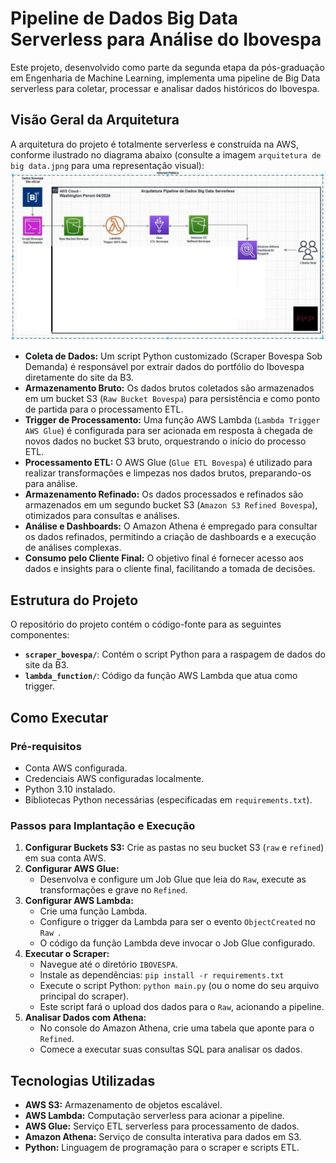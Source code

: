 # Pipeline de Dados Big Data Serverless para Análise do Ibovespa

Este projeto, desenvolvido como parte da segunda etapa da pós-graduação em Engenharia de Machine Learning, implementa uma pipeline de Big Data serverless para coletar, processar e analisar dados históricos do Ibovespa.

## Visão Geral da Arquitetura

A arquitetura do projeto é totalmente serverless e construída na AWS, conforme ilustrado no diagrama abaixo (consulte a imagem `arquitetura de big data.jpng` para uma representação visual):
![Arquitetura do Projeto](./img/arquitetura%20de%20big%20data.png "Big Data Architecture")

* **Coleta de Dados:** Um script Python customizado (Scraper Bovespa Sob Demanda) é responsável por extrair dados do portfólio do Ibovespa diretamente do site da B3.
* **Armazenamento Bruto:** Os dados brutos coletados são armazenados em um bucket S3 (`Raw Bucket Bovespa`) para persistência e como ponto de partida para o processamento ETL.
* **Trigger de Processamento:** Uma função AWS Lambda (`Lambda Trigger AWS Glue`) é configurada para ser acionada em resposta à chegada de novos dados no bucket S3 bruto, orquestrando o início do processo ETL.
* **Processamento ETL:** O AWS Glue (`Glue ETL Bovespa`) é utilizado para realizar transformações e limpezas nos dados brutos, preparando-os para análise.
* **Armazenamento Refinado:** Os dados processados e refinados são armazenados em um segundo bucket S3 (`Amazon S3 Refined Bovespa`), otimizados para consultas e análises.
* **Análise e Dashboards:** O Amazon Athena é empregado para consultar os dados refinados, permitindo a criação de dashboards e a execução de análises complexas.
* **Consumo pelo Cliente Final:** O objetivo final é fornecer acesso aos dados e insights para o cliente final, facilitando a tomada de decisões.

## Estrutura do Projeto

O repositório do projeto contém o código-fonte para as seguintes componentes:

* **`scraper_bovespa/`**: Contém o script Python para a raspagem de dados do site da B3.
* **`lambda_function/`**: Código da função AWS Lambda que atua como trigger.


## Como Executar

### Pré-requisitos

* Conta AWS configurada.
* Credenciais AWS configuradas localmente.
* Python 3.10 instalado.
* Bibliotecas Python necessárias (especificadas em `requirements.txt`).

### Passos para Implantação e Execução

1.  **Configurar Buckets S3:** Crie as pastas no seu bucket S3 (`raw` e `refined`) em sua conta AWS.
2.  **Configurar AWS Glue:**
    * Desenvolva e configure um Job Glue que leia do `Raw`, execute as transformações e grave no `Refined`.
3.  **Configurar AWS Lambda:**
    * Crie uma função Lambda.
    * Configure o trigger da Lambda para ser o evento `ObjectCreated` no `Raw `.
    * O código da função Lambda deve invocar o Job Glue configurado.
4.  **Executar o Scraper:**
    * Navegue até o diretório `IBOVESPA`.
    * Instale as dependências: `pip install -r requirements.txt`
    * Execute o script Python: `python main.py` (ou o nome do seu arquivo principal do scraper).
    * Este script fará o upload dos dados para o `Raw`, acionando a pipeline.
5.  **Analisar Dados com Athena:**
    * No console do Amazon Athena, crie uma tabela que aponte para o `Refined`.
    * Comece a executar suas consultas SQL para analisar os dados.

## Tecnologias Utilizadas

* **AWS S3:** Armazenamento de objetos escalável.
* **AWS Lambda:** Computação serverless para acionar a pipeline.
* **AWS Glue:** Serviço ETL serverless para processamento de dados.
* **Amazon Athena:** Serviço de consulta interativa para dados em S3.
* **Python:** Linguagem de programação para o scraper e scripts ETL.

